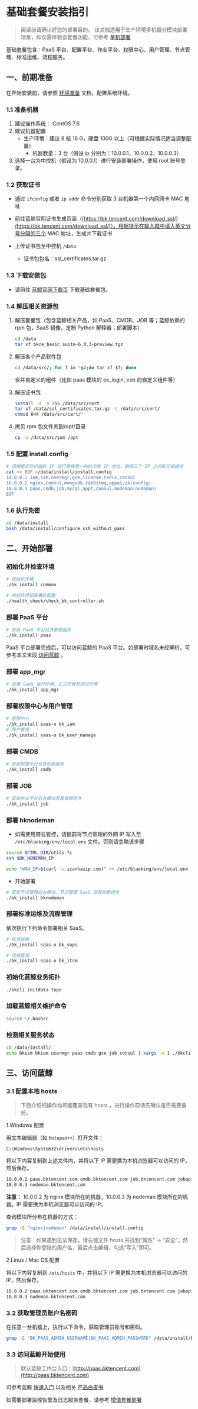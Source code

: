 # 基础套餐安装指引

> 阅读前请确认好您的部署目的。
> 该文档适用于生产环境多机器分模块部署场景，如仅需体验该套餐功能，可参考 [单机部署](../单机部署/install_on_single_host.md)

基础套餐包含：PaaS 平台、配置平台、作业平台、权限中心、用户管理、节点管理、标准运维、流程服务。

## 一、前期准备

在开始安装前，请参照 [环境准备](../环境准备/get_ready.md) 文档，配置系统环境。

### 1.1 准备机器

1. 建议操作系统： CentOS 7.6
2. 建议机器配置
   - 生产环境：建议 8 核 16 G，硬盘 100G 以上（可根据实际情况适当调整配置）
      - 机器数量：3 台（假设 ip 分别为：10.0.0.1，10.0.0.2，10.0.0.3）
3. 选择一台为中控机（假设为 10.0.0.1）进行安装部署操作，使用 root 账号登录。

### 1.2 获取证书

- 通过 `ifconfig` 或者 `ip addr` 命令分别获取 3 台机器第一个内网网卡 MAC 地址
  
- 前往蓝鲸官网证书生成页面（[https://bk.tencent.com/download_ssl/](https://bk.tencent.com/download_ssl/)），根据提示在输入框中填入英文分号分隔的三个 MAC 地址，生成并下载证书

- 上传证书包至中控机 `/data`
  - 证书包包名：ssl_certificates.tar.gz

### 1.3 下载安装包

- 请前往 [蓝鲸官网下载页](https://bk.tencent.com/download/) 下载基础套餐包。

### 1.4 解压相关资源包

1. 解压套餐包（包含蓝鲸相关产品，如 PaaS、CMDB、JOB 等；蓝鲸依赖的 rpm 包，SaaS 镜像，定制 Python 解释器；部署脚本）

   ```bash
   cd /data
   tar xf bkce_basic_suite-6.0.3-preview.tgz
   ```

2. 解压各个产品软件包

   ```bash
   cd /data/src/; for f in *gz;do tar xf $f; done
   ```

   合并自定义的组件（比如 paas 模块的 ee_login, esb 的自定义组件等）

3. 解压证书包

   ```bash
   install -d -m 755 /data/src/cert
   tar xf /data/ssl_certificates.tar.gz -C /data/src/cert/
   chmod 644 /data/src/cert/*
   ```

4. 拷贝 rpm 包文件夹到/opt/目录

   ```bash
   cp -a /data/src/yum /opt
   ```

### 1.5 配置 install.config

```bash
# 请根据实际机器的 IP 进行替换第一列的示例 IP 地址，确保三个 IP 之间能互相通信
cat << EOF >/data/install/install.config
10.0.0.1 iam,ssm,usermgr,gse,license,redis,consul
10.0.0.2 nginx,consul,mongodb,rabbitmq,appoi,zk(config)
10.0.0.3 paas,cmdb,job,mysql,appt,consul,nodeman(nodeman)
EOF
```

### 1.6 执行免密

```bash
cd /data/install
bash /data/install/configure_ssh_without_pass
```

## 二、开始部署

### 初始化并检查环境

```bash
# 初始化环境
./bk_install common

# 校验环境和部署的配置
./health_check/check_bk_controller.sh
```

### 部署 PaaS 平台

```bash
# 安装 PaaS 平台及其依赖服务
./bk_install paas
```

PaaS 平台部署完成后，可以访问蓝鲸的 PaaS 平台。如部署时域名未经解析，可参考本文末段 [访问蓝鲸](./quick_install.md#三、访问蓝鲸) 。

### 部署 app_mgr

```bash
# 部署 SaaS 运行环境，正式环境及测试环境
./bk_install app_mgr
```

### 部署权限中心与用户管理

```bash
# 权限中心
./bk_install saas-o bk_iam
# 用户管理
./bk_install saas-o bk_user_manage
```

### 部署 CMDB

```bash
# 安装配置平台及其依赖服务
./bk_install cmdb
```

### 部署 JOB

```bash
# 安装作业平台后台模块及其依赖组件
./bk_install job
```

### 部署 bknodeman

- 如需使用跨云管控，请提前将节点管理的外网 IP 写入至 `/etc/blueking/env/local.env` 文件。否则请忽略该步骤

```bash
source $CTRL_DIR/utils.fc
ssh $BK_NODEMAN_IP

echo "WAN_IP=$(curl -s icanhazip.com)" >> /etc/blueking/env/local.env
```

- 开始部署

```bash
# 安装节点管理后台模块、节点管理 SaaS 及其依赖组件
./bk_install bknodeman
```

### 部署标准运维及流程管理

依次执行下列命令部署相关 SaaS。

```bash
# 标准运维
./bk_install saas-o bk_sops

# 流程管理
./bk_install saas-o bk_itsm
```

### 初始化蓝鲸业务拓扑

```bash
./bkcli initdata topo
```

### 加载蓝鲸相关维护命令

```bash
source ~/.bashrc
```

### 检测相关服务状态

```bash
cd /data/install/
echo bkssm bkiam usermgr paas cmdb gse job consul | xargs -n 1 ./bkcli check
```

## 三、访问蓝鲸

### 3.1 配置本地 hosts

> 下面介绍的操作均可能覆盖现有 hosts ，进行操作前请先确认是否需要备份。

1.Windows 配置

用文本编辑器（如 `Notepad++`）打开文件：

`C:\Windows\System32\drivers\etc\hosts`

将以下内容复制到上述文件内，并将以下 IP 需更换为本机浏览器可以访问的 IP，然后保存。

```bash
10.0.0.2 paas.bktencent.com cmdb.bktencent.com job.bktencent.com jobapi.bktencent.com
10.0.0.3 nodeman.bktencent.com
```

**注意：** 10.0.0.2 为 nginx 模块所在的机器，10.0.0.3 为 nodeman 模块所在的机器。IP 需更换为本机浏览器可以访问的 IP。

查询模块所分布在机器的方式：

```bash
grep -E "nginx|nodeman" /data/install/install.config
```

> 注意：如果遇到无法保存，请右键文件 hosts 并找到“属性” -> “安全”，然后选择你登陆的用户名，最后点击编辑，勾选“写入”即可。

2.Linux / Mac OS 配置

将以下内容复制到 `/etc/hosts` 中，并将以下 IP 需更换为本机浏览器可以访问的 IP，然后保存。

```bash
10.0.0.2 paas.bktencent.com cmdb.bktencent.com job.bktencent.com jobapi.bktencent.com
10.0.0.3 nodeman.bktencent.com
```

### 3.2 获取管理员账户名密码

在任意一台机器上，执行以下命令，获取管理员账号和密码。

```bash
grep -E "BK_PAAS_ADMIN_USERNAME|BK_PAAS_ADMIN_PASSWORD" /data/install/bin/04-final/usermgr.env
```

### 3.3 访问蓝鲸开始使用

> 默认蓝鲸工作台入口：[http://paas.bktencent.com](http://paas.bktencent.com)

可参考蓝鲸 [快速入门](../../../../快速入门/quick-start-v6.0.md) 以及相关 [产品白皮书](https://bk.tencent.com/docs/)

如需要部署监控告警及日志服务套餐，请参考 [增值套餐部署](./value_added.md)
